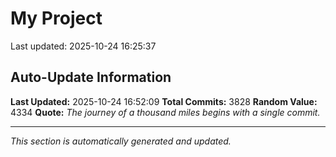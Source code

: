 # My Project


Last updated: 2025-10-24 16:25:37



























































































































































































































































































































































































































































































































































































































































































































































































































































































































































































































































































































































































































































































































































































































































































































































































































































































































































































































































































































































































































































































































































































































































































































































































































































































































































































































































































































































































































































































































































































































































































































































































































































































































































































































































































































































































































































































































































































































































































































































































































































































































































































































































































































































































## Auto-Update Information

**Last Updated:** 2025-10-24 16:52:09
**Total Commits:** 3828
**Random Value:** 4334
**Quote:** _The journey of a thousand miles begins with a single commit._

---
_This section is automatically generated and updated._